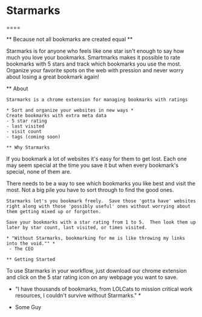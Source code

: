 # Starmarks
====

** Because not all bookmarks are created equal **

Starmarks is for anyone who feels like one star isn't enough to say how much you love your bookmarks.  Smartmarks makes it possible to rate bookmarks with 5 stars and track which bookmarks you use the most.  Organize your favorite spots on the web with pression and never worry about losing a great bookmark again!

** About
```
Starmarks is a chrome extension for managing bookmarks with ratings

* Sort and organize your websites in new ways *
Create bookmarks with extra meta data
- 5 star rating
- last visited
- visit count
- tags (coming soon)

** Why Starmarks
```
If you bookmark a lot of websites it's easy for them to get lost.  Each one may seem special at the time you save it but when every bookmark's special, none of them are.

There needs to be a way to see which bookmarks you like best and visit the most.   Not a big pile you have to sort through to find the good ones.

```
Starmarks let's you bookmark freely.  Save those 'gotta have' websites right along with those 'possibly useful' ones without worrying about them getting mixed up or forgotten.

Save your bookmarks with a star rating from 1 to 5.  Then look them up later by star count, last visited, or times visited.

* "Without Starmarks, bookmarking for me is like throwing my links into the void."" *
 - The CEO

** Getting Started
```
To use Starmarks in your workflow, just download our chrome extension and click on the 5 star rating icon on any webpage you want to save.

* "I have thousands of bookmarks, from LOLCats to mission critical work resources, I couldn't survive without Starmarks." *
 - Some Guy